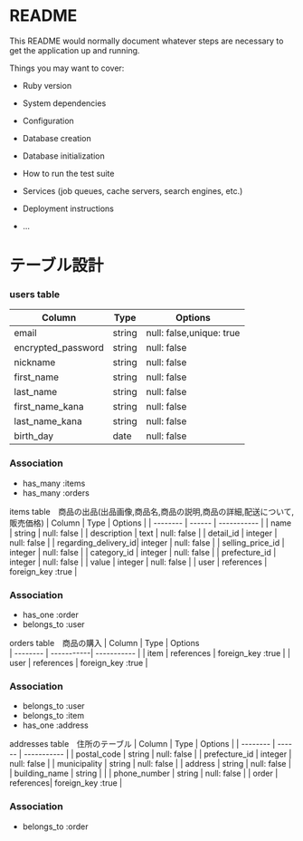 # README

This README would normally document whatever steps are necessary to get the
application up and running.

Things you may want to cover:

* Ruby version

* System dependencies

* Configuration

* Database creation

* Database initialization

* How to run the test suite

* Services (job queues, cache servers, search engines, etc.)

* Deployment instructions

* ...

# テーブル設計

### users table

| Column              | Type   | Options     |
| --------            | ------ | ----------- |
| email               | string | null: false,unique: true |
| encrypted_password  | string | null: false |
| nickname            | string | null: false |
| first_name          | string | null: false |
| last_name           | string | null: false |
| first_name_kana     | string | null: false |
| last_name_kana      | string | null: false |
| birth_day           | date   | null: false |

### Association
- has_many :items
- has_many :orders
  


items table　商品の出品(出品画像,商品名,商品の説明,商品の詳細,配送について,販売価格)
| Column               | Type       | Options     |
| --------             | ------     | ----------- |
| name           | string       | null: false |
| description     | text       | null: false |
| detail_id         | integer       | null: false |
| regarding_delivery_id| integer    | null: false |
| selling_price_id       | integer    | null: false |
| category_id             | integer    | null: false |
| prefecture_id        | integer     | null: false |
| value                | integer    | null: false |
| user               | references    | foreign_key :true |

### Association
- has_one :order
- belongs_to   :user


orders table　商品の購入
| Column    | Type       | Options     
| --------  | -----------| ----------- |
| item      | references | foreign_key :true |
| user      | references | foreign_key :true |

### Association
- belongs_to :user
- belongs_to :item
- has_one    :address


addresses table　住所のテーブル
| Column         | Type     | Options     |
| --------       | ------   | ----------- |
| postal_code    | string   | null: false |
| prefecture_id    | integer   | null: false |
| municipality   | string     | null: false |
| address        | string   | null: false |
| building_name  | string     |           |
| phone_number         | string   | null: false |
| order           | references| foreign_key :true          |
### Association

- belongs_to :order


